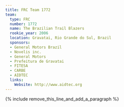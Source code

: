 ```yaml
---
title: FRC Team 1772
team:
  type: FRC
  number: 1772
  name: The Brazilian Trail Blazers
  rookie_year: 2006
  location: Gravatai, Rio Grande do Sul, Brazil
  sponsors:
  - General Motors Brazil
  - Novelis inc.
  - General Motors
  - Prefeitura de Gravatai
  - FITESA
  - CARBE
  - AIDTEC
  links:
    Website: http://www.aidtec.org
---
```


{% include remove_this_line_and_add_a_paragraph %}